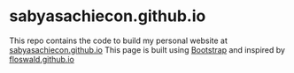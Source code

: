 # sabyasachiecon.github.io

This repo contains the code to build my personal website at [sabyasachiecon.github.io](https://sabyasachiecon.github.io) This page is built using [Bootstrap](http://getbootstrap.com/) and inspired by [floswald.github.io](https://floswald.github.io)

